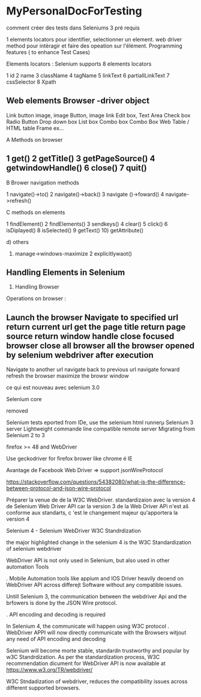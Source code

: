 # MyPersonalDocForTesting

comment  créer des tests dans Seleniums 3 pré requis


1 elements locators pour identifier, selectionner un element.
web driver method pour  intéragir et faire des opeation sur l'élément.
Programming features ( to enhance Test Cases)

Elements locators :
Selenium supports 8 elements locators

1 id
2 name
3 className
4 tagName
5 linkText
6 partiallLinkText
7 cssSelector
8 Xpath

Web elements
Browser -driver object
-----------
Link
button
image, image Button, image link
Edit box,
Text Area
Check box
Radio Button
Drop down box
List box
Combo box
Combo Box
Web Table / HTML table
Frame ex...
 

A Methods on browser

1 get()
2 getTitle()
3 getPageSource()
4 getwindowHandle()
6 close()
7 quit()
-------------

B Brower navigation methods

1 navigate()->to()
2 navigate()->back()
3 navigate ()->foward()
4 navigate->refresh()

C methods on elements

1 findElement()
2 findElements()
3 sendkeys()
4 clear()
5 click()
6 isDiplayed()
8 isSelected()
9 getText()
10) getAttribute()

d) others

1) manage->windows-maximize
2 explicitlywaot()


Handling Elements in Selenium
----------------------------

1) Handling Browser

Operations on browser :

Launch the browser
Navigate to specified url
return current url
get the page title
return page source
return window handle
close focused browser
close all browser all the browser opened by selenium webdriver after execution
---------
Navigate to another url
navigate back to previous url
navigate forward
refresh the browser
maximize the browsr window














ce qui est nouveau avec selenium 3.0

Selenium core 

removed

Selenium tests eported from IDe, use the selenium html runnerµ
Selenium 3 server
Lightweight commande line compatible remote server
Migrating from Selenium 2 to 3

firefox >= 48 and WebDriver

Use geckodriver for firefox brower like chrome  é IE


Avantage de Facebook Web Driver => support jsonWireProtocol  

https://stackoverflow.com/questions/54382080/what-is-the-difference-between-protocol-and-json-wire-protocol  

Préparer la venue de de la W3C WebDriver. standardizaion avec la version 4 de Selenium Web Driver API car la version 3 de la Web Driver APi n'est aŝ conforme aux standarts, c 'est le changement majeur qu'apportera la version 4





Selenium 4 - Selenium WebDriver W3C Standrdization

the major highlighted change in the selenium 4 is the W3C Standardization of selenium webdriver

WebDriver API is not only used in Selenium, but also used in other automation Tools

. Mobile Automation tools like appium and IOS Driver heavily deoend on WebDriver API across differejt Software without any compatible issues.

Untill Selenium 3, the communication between the webdriver Api and the brfowers is done by the JSON Wire protocol.

. API encoding and decoding is required

In Selenium 4, the communicate will happen using W3C protocol
. WebDriver APPI will now directly communicate with the Browsers witjout any need of API encoding and decoding

Selenium will become morte stable, standardn trustworthy and popular by w3C Standrdization.
As per the standardization process, W3C recommendation dicument for WebDriver API is now available at https://www.w3.org/TR/webdriver/

W3C Stndadization of webdriver, reduces the compatibility issues across different supported browsers.


